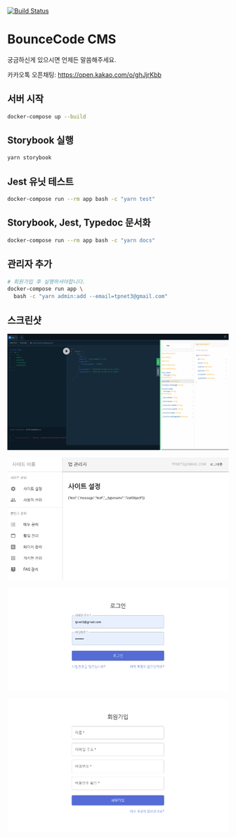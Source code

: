 [![Build Status](https://travis-ci.com/bouncecode/bouncecode-cms.svg?branch=master)](https://travis-ci.com/bouncecode/bouncecode-cms)

# BounceCode CMS

궁금하신게 있으시면 언제든 말씀해주세요.

카카오톡 오픈채팅: https://open.kakao.com/o/ghJjrKbb

## 서버 시작

```bash
docker-compose up --build
```

## Storybook 실행

```bash
yarn storybook
```

## Jest 유닛 테스트

```bash
docker-compose run --rm app bash -c "yarn test"
```

## Storybook, Jest, Typedoc 문서화

```bash
docker-compose run --rm app bash -c "yarn docs"
```

## 관리자 추가

```bash
# 회원가입 후 실행하셔야합니다.
docker-compose run app \
  bash -c "yarn admin:add --email=tpnet3@gmail.com"
```

## 스크린샷

![Graphql](media/screencapture-graphql.png)

![Dashboard](media/screencapture-dashboard.png)

![LogIn](media/screencapture-login.png)

![SignUp](media/screencapture-signup.png)
